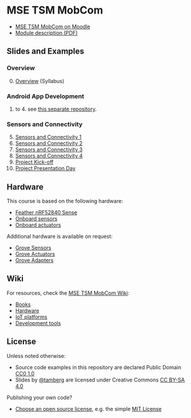 # MSE TSM MobCom
* [MSE TSM MobCom on Moodle](https://moodle.msengineering.ch/course/view.php?id=2037)
* [Module description (PDF)](https://moodle.msengineering.ch/report/dbextend/?key=TSM_MobCom&edition=2022)

## Slides and Examples
### Overview
0. [Overview](00/README.md) (Syllabus)

### Android App Development
1. to 4. see [this separate repository](https://github.com/Fiedler01/TSM-MobCom).

### Sensors and Connectivity
5. [Sensors and Connectivity 1](05/README.md)
6. [Sensors and Connectivity 2](06/README.md)
7. [Sensors and Connectivity 3](07/README.md)
8. [Sensors and Connectivity 4](08/README.md)
9. [Project Kick-off](09/README.md)
14. [Project Presentation Day](14/README.md)

## Hardware
This course is based on the following hardware:

* [Feather nRF52840 Sense](./../../wiki/Feather-nRF52840-Sense)
* [Onboard sensors](./../../wiki/Feather-nRF52840-Sense-Onboard-Sensors)
* [Onboard actuators](./../../wiki/Feather-nRF52840-Sense-Onboard-Actuators)

Additional hardware is available on request:

* [Grove Sensors](./../../wiki/Grove-Sensors)
* [Grove Actuators](./../../wiki/Grove-Actuators)
* [Grove Adapters](./../../wiki/Grove-Adapters)

## Wiki
For resources, check the [MSE TSM MobCom Wiki](https://github.com/tamberg/mse-tsm-mobcom/wiki):

* [Books](https://github.com/tamberg/mse-tsm-mobcom/wiki/IoT-Books)
* [Hardware](https://github.com/tamberg/mse-tsm-mobcom/wiki#hardware)
* [IoT platforms](https://github.com/tamberg/mse-tsm-mobcom/wiki#iot-platforms)
* [Development tools](https://github.com/tamberg/mse-tsm-mobcom/wiki#development-tools)

## License

Unless noted otherwise:

* Source code examples in this repository are declared Public Domain [CC0 1.0](https://creativecommons.org/publicdomain/zero/1.0/)
* Slides by [@tamberg](https://twitter.com/tamberg) are licensed under Creative Commons [CC BY-SA 4.0](https://creativecommons.org/licenses/by-sa/4.0/)

Publishing your own code?

* [Choose an open source license](https://choosealicense.com/), e.g. the simple [MIT License](https://choosealicense.com/licenses/mit/)
